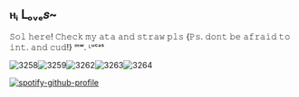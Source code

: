 ## ⲏᵢ Լₒᵥₑ𝑠~
𝚂𝚘𝚕 𝚑𝚎𝚛𝚎! 𝙲𝚑𝚎𝚌𝚔 𝚖𝚢 𝚊𝚝𝚊 𝚊𝚗𝚍 𝚜𝚝𝚛𝚊𝚠 𝚙𝚕𝚜 {𝙿𝚜. 𝚍𝚘𝚗𝚝 𝚋𝚎 𝚊𝚏𝚛𝚊𝚒𝚍 𝚝𝚘 𝚒𝚗𝚝. 𝚊𝚗𝚍 𝚌𝚞𝚍!} ᵐʷ. ᴸᵘᶜᵃˢ

  ![3258](https://github.com/user-attachments/assets/96708fa1-dcfa-4d76-8e1a-0ceac6b58a1d)![3259](https://github.com/user-attachments/assets/fc85df30-4d1c-410b-8964-aab009d69bff)![3262](https://github.com/user-attachments/assets/fb05d3a9-7b0e-4af0-bbcf-3c3837ccd869)![3263](https://github.com/user-attachments/assets/3eec7134-0494-4130-88b2-3fc67d15ad94)![3264](https://github.com/user-attachments/assets/638cf7e7-32da-43d7-95a0-3c05a1c7c253)



[![spotify-github-profile](https://spotify-github-profile.kittinanx.com/api/view?uid=31u3jnurzkawv3ocfqxtgf4otu7e&cover_image=false&theme=novatorem&show_offline=true&background_color=472876&interchange=false&bar_color=ba5ea9&bar_color_cover=false)](https://github.com/kittinan/spotify-github-profile)





